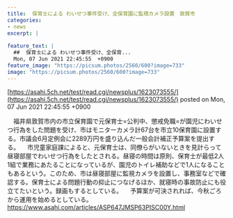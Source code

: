 ```yaml
---
title:  保育士による わいせつ事件受け、全保育園に監視カメラ設置　敦賀市  
categories:
- news
excerpt: |
  
feature_text: |
  ##  保育士による わいせつ事件受け、全保育...
  Mon, 07 Jun 2021 22:45:55  +0900
feature_image: "https://picsum.photos/2560/600?image=733"
image: "https://picsum.photos/2560/600?image=733"
---
```


[https://asahi.5ch.net/test/read.cgi/newsplus/1623073555/](https://asahi.5ch.net/test/read.cgi/newsplus/1623073555/)
posted on Mon, 07 Jun 2021 22:45:55  +0900

<!--more-->

　福井県敦賀市内の市立保育園で元保育士=公判中、懲戒免職=が園児にわいせつ行為をした問題を受け、市はモニターカメラ計67台を市立10保育園に設置する。市議会6月定例会に2289万円を盛り込んだ一般会計補正予算案を提出する。 　市児童家庭課によると、元保育士は、同僚らがいないときを見計らって昼寝部屋でわいせつ行為をしたとされる。昼寝の時間は原則、保育士が最低2人1組で業務にあたることになっているが、園児のトイレ補助などで1人になることもあるという。このため、市は昼寝部屋に監視カメラを設置し、事務室などで確認する。保育士による問題行動の抑止につなげるほか、就寝時の事故防止にも役立てたいという。録画もするとしている。 　予算案が可決されれば、今秋ごろから運用を始めるとしている。 https://www.asahi.com/articles/ASP647JMSP63PISC00Y.html
